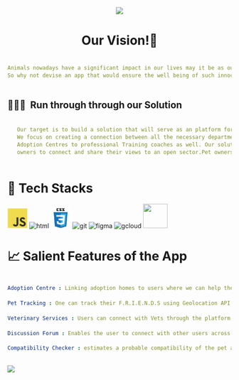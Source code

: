 <p align="center">
  <img src="https://capsule-render.vercel.app/api?type=waving&color=gradient&text=F.R.I.E.N.D.S&height=100&section=header"/>
</p>

<h1 align="center">
  Our Vision!💬
</h1>

```yaml

Animals nowadays have a significant impact in our lives may it be as our best friends or may it be as victims of certain misconduct.
So why not devise an app that would ensure the well being of such innocent creatures.
   
```

<h2>👨🏻‍💻 &nbsp;Run through through our Solution </h2>

```yaml

   Our target is to build a solution that will serve as an platform for one and all where animals will be taken care of without any drawbacks.
   We focus on creating a connection between all the necessary departments related to animal welfare starting from Rescue centers, Veterinary Clinics , 
   Adoption Centres to professional Training coaches as well. Our solution also gives good priority to pet lovers. We provide a community platform for pet 
   owners to connect and share their views to an open sector.Pet owners also have the feature to track their buddies via our app which provides live tracking of pets. 
   
   ```
   
# 🚀 Tech Stacks 
<p align="left">
  <img src="https://raw.githubusercontent.com/devicons/devicon/master/icons/javascript/javascript-original.svg" alt="javascript" width="45" height="45" />
  <img src="https://cdn.jsdelivr.net/gh/devicons/devicon/icons/html5/html5-original.svg" alt="html" width="45" height="45"/>
  <img src="https://raw.githubusercontent.com/devicons/devicon/master/icons/css3/css3-original-wordmark.svg" alt="css3" width="45" height="45" />
  <img src="https://cdn.jsdelivr.net/gh/devicons/devicon/icons/git/git-original.svg" alt="git" width="45" height="45"/>
  <img src="https://cdn.jsdelivr.net/gh/devicons/devicon/icons/figma/figma-original.svg" alt="figma" width="45" height="45"/>  
  <img src="https://cdn.jsdelivr.net/gh/devicons/devicon/icons/googlecloud/googlecloud-original-wordmark.svg" alt="gcloud"  width="55" height="55"/>
  <img src="https://cdn.jsdelivr.net/gh/devicons/devicon/icons/php/php-original.svg" width="55" height="55" />
  </p>
  
# 📈 Salient Features of the App 
 
 ```yaml
 
Adoption Centre : Linking adoption homes to users where we can help the user looking for an animal to adopt.

Pet Tracking : One can track their F.R.I.E.N.D.S using Geolocation API of Google

Veterinary Services : Users can connect with Vets through the platform which provides a swift and secure way to access verified vets.

Discussion Forum : Enables the user to connect with other users across the platform and share their experiences and extend a helping hand.

Compatibility Checker : estimates a probable compatibility of the pet and the user based on multiple parametres like pet type , breed , user income etc.



```

<p align="left">
  <img src="https://capsule-render.vercel.app/api?type=waving&color=gradient&height=100&section=footer"/>
</p>

